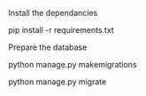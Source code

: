 Install the dependancies

pip install -r requirements.txt

Prepare the database

python manage.py makemigrations

python manage.py migrate
